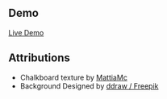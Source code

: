 

## Demo
[Live Demo](http://numbergrid.color.kitchen)

## Attributions
- Chalkboard texture by [MattiaMc](https://mattiamc.deviantart.com/art/ChalkBoard-Texture-MC2015-506107812)
- Background Designed by [ddraw / Freepik](http://www.freepik.com)

